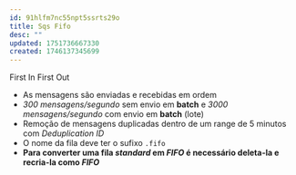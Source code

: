 ```yaml
---
id: 91hlfm7nc55npt5ssrts29o
title: Sqs Fifo
desc: ""
updated: 1751736667330
created: 1746137345699
---
```


First In First Out

- As mensagens são enviadas e recebidas em ordem
- _300 mensagens/segundo_ sem envio em **batch** e _3000 mensagens/segundo_ com envio em **batch** (lote)
- Remoção de mensagens duplicadas dentro de um range de 5 minutos com _Deduplication ID_
- O nome da fila deve ter o sufixo `.fifo`
- **Para converter uma fila _standard_ em _FIFO_ é necessário deleta-la e recria-la como _FIFO_**
